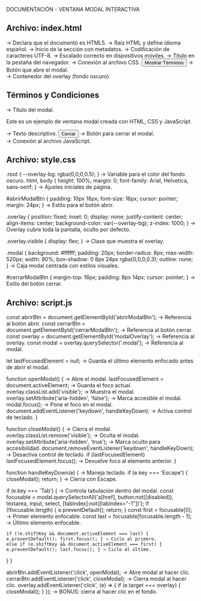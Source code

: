 DOCUMENTACIÓN - VENTANA MODAL INTERACTIVA

Archivo: index.html
-------------------
<!DOCTYPE html> → Declara que el documento es HTML5.
<html lang="es"> → Raíz HTML y define idioma español.
<head> → Inicio de la sección con metadatos.
  <meta charset="utf-8" /> → Codificación de caracteres UTF-8.
  <meta name="viewport" content="width=device-width,initial-scale=1" /> → Escalado correcto en dispositivos móviles.
  <title>Modal Interactivo</title> → Título en la pestaña del navegador.
  <link rel="stylesheet" href="style.css" /> → Conexión al archivo CSS.
</head>
<body>
  <button id="abrirModalBtn">Mostrar Términos</button> → Botón que abre el modal.

  <div id="modalOverlay" class="overlay" aria-hidden="true"> → Contenedor del overlay (fondo oscuro).
    <div class="modal" role="dialog" aria-modal="true" aria-labelledby="modalTitle" aria-describedby="modalDesc" tabindex="-1">
      <h2 id="modalTitle">Términos y Condiciones</h2> → Título del modal.
      <p id="modalDesc">Este es un ejemplo de ventana modal creada con HTML, CSS y JavaScript.</p> → Texto descriptivo.
      <button id="cerrarModalBtn">Cerrar</button> → Botón para cerrar el modal.
    </div>
  </div>

  <script src="script.js"></script> → Conexión al archivo JavaScript.
</body>
</html>


Archivo: style.css
------------------
:root { --overlay-bg: rgba(0,0,0,0.5); } → Variable para el color del fondo oscuro.
html, body { height: 100%; margin: 0; font-family: Arial, Helvetica, sans-serif; } → Ajustes iniciales de página.

#abrirModalBtn { padding: 10px 18px; font-size: 16px; cursor: pointer; margin: 24px; } → Estilo para el botón abrir.

.overlay { position: fixed; inset: 0; display: none; justify-content: center; align-items: center; background-color: var(--overlay-bg); z-index: 1000; } → Overlay cubre toda la pantalla, oculto por defecto.

.overlay.visible { display: flex; } → Clase que muestra el overlay.

.modal { background: #ffffff; padding: 20px; border-radius: 8px; max-width: 520px; width: 90%; box-shadow: 0 8px 24px rgba(0,0,0,0.3); outline: none; } → Caja modal centrada con estilos visuales.

#cerrarModalBtn { margin-top: 16px; padding: 8px 14px; cursor: pointer; } → Estilo del botón cerrar.


Archivo: script.js
------------------
const abrirBtn = document.getElementById('abrirModalBtn'); → Referencia al botón abrir.
const cerrarBtn = document.getElementById('cerrarModalBtn'); → Referencia al botón cerrar.
const overlay = document.getElementById('modalOverlay'); → Referencia al overlay.
const modal = overlay.querySelector('.modal'); → Referencia al modal.

let lastFocusedElement = null; → Guarda el último elemento enfocado antes de abrir el modal.

function openModal() { → Abre el modal.
  lastFocusedElement = document.activeElement; → Guarda el foco actual.
  overlay.classList.add('visible'); → Muestra el modal.
  overlay.setAttribute('aria-hidden', 'false'); → Marca accesible el modal.
  modal.focus(); → Pone el foco en el modal.
  document.addEventListener('keydown', handleKeyDown); → Activa control de teclado.
}

function closeModal() { → Cierra el modal.
  overlay.classList.remove('visible'); → Oculta el modal.
  overlay.setAttribute('aria-hidden', 'true'); → Marca oculto para accesibilidad.
  document.removeEventListener('keydown', handleKeyDown); → Desactiva control de teclado.
  if (lastFocusedElement) lastFocusedElement.focus(); → Devuelve foco al elemento anterior.
}

function handleKeyDown(e) { → Maneja teclado.
  if (e.key === 'Escape') { closeModal(); return; } → Cierra con Escape.

  if (e.key === 'Tab') { → Controla tabulación dentro del modal.
    const focusable = modal.querySelectorAll('a[href], button:not([disabled]), textarea, input, select, [tabindex]:not([tabindex="-1"])');
    if (!focusable.length) { e.preventDefault(); return; }
    const first = focusable[0]; → Primer elemento enfocable.
    const last = focusable[focusable.length - 1]; → Último elemento enfocable.

    if (!e.shiftKey && document.activeElement === last) { e.preventDefault(); first.focus(); } → Ciclo al primero.
    else if (e.shiftKey && document.activeElement === first) { e.preventDefault(); last.focus(); } → Ciclo al último.
  }
}

abrirBtn.addEventListener('click', openModal); → Abre modal al hacer clic.
cerrarBtn.addEventListener('click', closeModal); → Cierra modal al hacer clic.
overlay.addEventListener('click', (e) => { if (e.target === overlay) { closeModal(); } }); → BONUS: cierra al hacer clic en el fondo.
